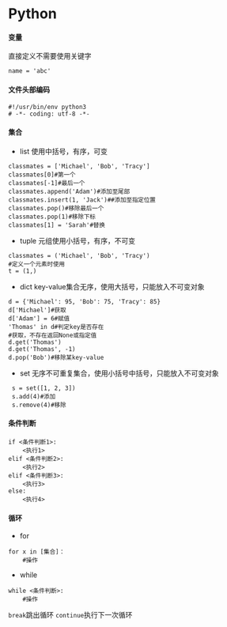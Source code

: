 # Python
#### 变量
直接定义不需要使用关键字
```
name = 'abc'
```
#### 文件头部编码
```
#!/usr/bin/env python3
# -*- coding: utf-8 -*-
```
#### 集合
* list 使用中括号，有序，可变
```
classmates = ['Michael', 'Bob', 'Tracy']
classmates[0]#第一个
classmates[-1]#最后一个
classmates.append('Adam')#添加至尾部
classmates.insert(1, 'Jack')##添加至指定位置
classmates.pop()#移除最后一个
classmates.pop(1)#移除下标
classmates[1] = 'Sarah'#替换
```
* tuple 元组使用小括号，有序，不可变
```
classmates = ('Michael', 'Bob', 'Tracy')
#定义一个元素时使用
t = (1,)
```
* dict key-value集合无序，使用大括号，只能放入不可变对象
```
d = {'Michael': 95, 'Bob': 75, 'Tracy': 85}
d['Michael']#获取
d['Adam'] = 6#赋值
'Thomas' in d#判定key是否存在
#获取，不存在返回None或指定值
d.get('Thomas')
d.get('Thomas', -1)
d.pop('Bob')#移除某key-value
```
* set 无序不可重复集合，使用小括号中括号，只能放入不可变对象
```
 s = set([1, 2, 3])
 s.add(4)#添加
 s.remove(4)#移除
```
#### 条件判断
```
if <条件判断1>:
    <执行1>
elif <条件判断2>:
    <执行2>
elif <条件判断3>:
    <执行3>
else:
    <执行4>
```
#### 循环
* for
```
for x in [集合]：
    #操作
```
* while
```
while <条件判断>:
    #操作
```
`break`跳出循环 `continue`执行下一次循环